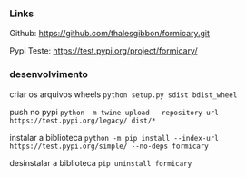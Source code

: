 ### Links

Github: https://github.com/thalesgibbon/formicary.git

Pypi Teste: https://test.pypi.org/project/formicary/

### desenvolvimento
criar os arquivos wheels
```python setup.py sdist bdist_wheel```

push no pypi
```python -m twine upload --repository-url https://test.pypi.org/legacy/ dist/*```

instalar a biblioteca
```python -m pip install --index-url https://test.pypi.org/simple/ --no-deps formicary```

desinstalar a biblioteca
```pip uninstall formicary```